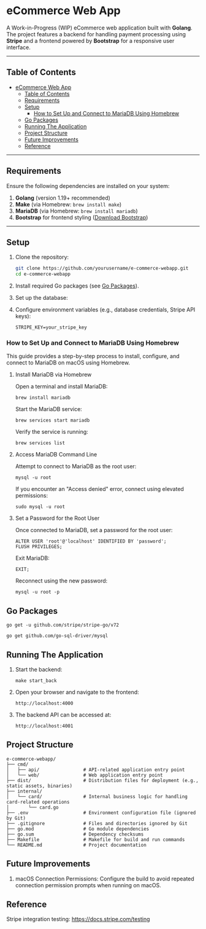 # eCommerce Web App

A Work-in-Progress (WIP) eCommerce web application built with **Golang**.  
The project features a backend for handling payment processing using **Stripe** and a frontend powered by **Bootstrap** for a responsive user interface.

---

## Table of Contents

- [eCommerce Web App](#ecommerce-web-app)
  - [Table of Contents](#table-of-contents)
  - [Requirements](#requirements)
  - [Setup](#setup)
    - [How to Set Up and Connect to MariaDB Using Homebrew](#how-to-set-up-and-connect-to-mariadb-using-homebrew)
  - [Go Packages](#go-packages)
  - [Running The Application](#running-the-application)
  - [Project Structure](#project-structure)
  - [Future Improvements](#future-improvements)
  - [Reference](#reference)

---

## Requirements

Ensure the following dependencies are installed on your system:

1. **Golang** (version 1.19+ recommended)
2. **Make** (via Homebrew: `brew install make`)
3. **MariaDB** (via Homebrew: `brew install mariadb`)
4. **Bootstrap** for frontend styling ([Download Bootstrap](https://getbootstrap.com))

---

## Setup

1. Clone the repository:

   ```bash
   git clone https://github.com/yourusername/e-commerce-webapp.git
   cd e-commerce-webapp
   ```

2. Install required Go packages (see [Go Packages](#go-packages)).

3. Set up the database:

4. Configure environment variables (e.g., database credentials, Stripe API keys):

   ```
   STRIPE_KEY=your_stripe_key
   ```

### How to Set Up and Connect to MariaDB Using Homebrew

This guide provides a step-by-step process to install, configure, and connect to MariaDB on macOS using Homebrew.

1. Install MariaDB via Homebrew

   Open a terminal and install MariaDB:

   ```
   brew install mariadb
   ```

   Start the MariaDB service:

   ```
   brew services start mariadb
   ```

   Verify the service is running:

   ```
   brew services list
   ```

2. Access MariaDB Command Line

   Attempt to connect to MariaDB as the root user:

   ```
   mysql -u root
   ```

   If you encounter an "Access denied" error, connect using elevated permissions:

   ```
   sudo mysql -u root
   ```

3. Set a Password for the Root User

   Once connected to MariaDB, set a password for the root user:

   ```
   ALTER USER 'root'@'localhost' IDENTIFIED BY 'password';
   FLUSH PRIVILEGES;
   ```

   Exit MariaDB:

   ```
   EXIT;
   ```

   Reconnect using the new password:

   ```
   mysql -u root -p
   ```

## Go Packages

```
go get -u github.com/stripe/stripe-go/v72

go get github.com/go-sql-driver/mysql
```

## Running The Application

1. Start the backend:

   ```
   make start_back
   ```

2. Open your browser and navigate to the frontend:

   ```
   http://localhost:4000
   ```

3. The backend API can be accessed at:
   ```
   http://localhost:4001
   ```

## Project Structure

```
e-commerce-webapp/
├── cmd/
│   ├── api/                # API-related application entry point
│   └── web/                # Web application entry point
├── dist/                   # Distribution files for deployment (e.g., static assets, binaries)
├── internal/
│   └── card/               # Internal business logic for handling card-related operations
│       └── card.go
├── .env                    # Environment configuration file (ignored by Git)
├── .gitignore              # Files and directories ignored by Git
├── go.mod                  # Go module dependencies
├── go.sum                  # Dependency checksums
├── Makefile                # Makefile for build and run commands
└── README.md               # Project documentation

```

## Future Improvements

1. macOS Connection Permissions: Configure the build to avoid repeated connection permission prompts when running on macOS.

## Reference

Stripe integration testing: https://docs.stripe.com/testing

